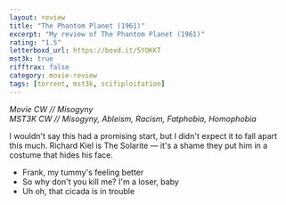 ```yaml
---
layout: review
title: "The Phantom Planet (1961)"
excerpt: "My review of The Phantom Planet (1961)"
rating: "1.5"
letterboxd_url: https://boxd.it/5YOKKT
mst3k: true
rifftrax: false
category: movie-review
tags: [torrent, mst3k, scifiploitation]
---
```


<i>Movie CW // Misogyny<br>
MST3K CW // Misogyny, Ableism, Racism, Fatphobia, Homophobia</i>

I wouldn't say this had a promising start, but I didn't expect it to fall apart this much. Richard Kiel is The Solarite — it's a shame they put him in a costume that hides his face.

- Frank, my tummy's feeling better
- So why don't you kill me? I'm a loser, baby
- Uh oh, that cicada is in trouble
